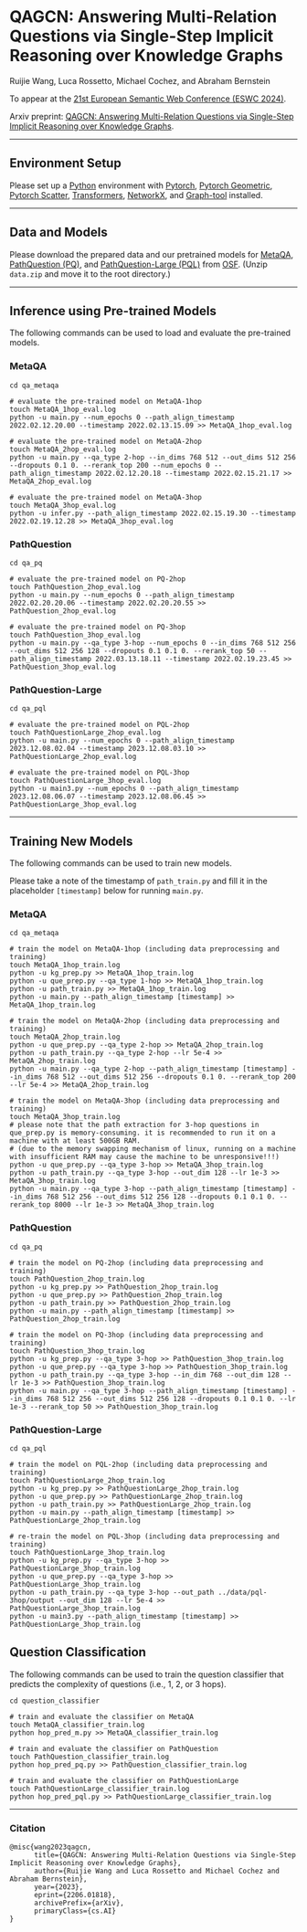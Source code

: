 # QAGCN: Answering Multi-Relation Questions via Single-Step Implicit Reasoning over Knowledge Graphs

Ruijie Wang, Luca Rossetto, Michael Cochez, and Abraham Bernstein

To appear at the [21st European Semantic Web Conference (ESWC 2024)](https://2024.eswc-conferences.org/).

Arxiv preprint: [QAGCN: Answering Multi-Relation Questions via Single-Step Implicit Reasoning over Knowledge Graphs](https://arxiv.org/abs/2206.01818).

----

## Environment Setup

Please set up a [Python](https://www.python.org/) environment with
[Pytorch](https://pytorch.org/), 
[Pytorch Geometric](https://pytorch-geometric.readthedocs.io/en/latest/),
[Pytorch Scatter](https://pytorch-scatter.readthedocs.io/en/latest/),
[Transformers](https://huggingface.co/docs/transformers/index),
[NetworkX](https://networkx.org/),
and [Graph-tool](https://graph-tool.skewed.de/) installed.

---

## Data and Models

Please download the prepared data and our pretrained models for [MetaQA](https://github.com/yuyuz/MetaQA), [PathQuestion (PQ)](https://github.com/zmtkeke/IRN), and [PathQuestion-Large (PQL)](https://github.com/zmtkeke/IRN) from [OSF](https://osf.io/9gnsr/?view_only=331484b71b144a168c31e11b0193381f). (Unzip `data.zip` and move it to the root directory.)

---

## Inference using Pre-trained Models

The following commands can be used to load and evaluate the pre-trained models.

### MetaQA
```shell
cd qa_metaqa
```

```shell
# evaluate the pre-trained model on MetaQA-1hop
touch MetaQA_1hop_eval.log
python -u main.py --num_epochs 0 --path_align_timestamp 2022.02.12.20.00 --timestamp 2022.02.13.15.09 >> MetaQA_1hop_eval.log
```

```shell
# evaluate the pre-trained model on MetaQA-2hop
touch MetaQA_2hop_eval.log
python -u main.py --qa_type 2-hop --in_dims 768 512 --out_dims 512 256 --dropouts 0.1 0. --rerank_top 200 --num_epochs 0 --path_align_timestamp 2022.02.12.20.18 --timestamp 2022.02.15.21.17 >> MetaQA_2hop_eval.log
```

```shell
# evaluate the pre-trained model on MetaQA-3hop
touch MetaQA_3hop_eval.log
python -u infer.py --path_align_timestamp 2022.02.15.19.30 --timestamp 2022.02.19.12.28 >> MetaQA_3hop_eval.log
```

### PathQuestion
```shell
cd qa_pq
```

```shell
# evaluate the pre-trained model on PQ-2hop
touch PathQuestion_2hop_eval.log
python -u main.py --num_epochs 0 --path_align_timestamp 2022.02.20.20.06 --timestamp 2022.02.20.20.55 >> PathQuestion_2hop_eval.log
```

```shell
# evaluate the pre-trained model on PQ-3hop
touch PathQuestion_3hop_eval.log
python -u main.py --qa_type 3-hop --num_epochs 0 --in_dims 768 512 256 --out_dims 512 256 128 --dropouts 0.1 0.1 0. --rerank_top 50 --path_align_timestamp 2022.03.13.18.11 --timestamp 2022.02.19.23.45 >> PathQuestion_3hop_eval.log
```


### PathQuestion-Large

```shell
cd qa_pql
```

```shell
# evaluate the pre-trained model on PQL-2hop
touch PathQuestionLarge_2hop_eval.log
python -u main.py --num_epochs 0 --path_align_timestamp 2023.12.08.02.04 --timestamp 2023.12.08.03.10 >> PathQuestionLarge_2hop_eval.log
```

```shell
# evaluate the pre-trained model on PQL-3hop
touch PathQuestionLarge_3hop_eval.log
python -u main3.py --num_epochs 0 --path_align_timestamp 2023.12.08.06.07 --timestamp 2023.12.08.06.45 >> PathQuestionLarge_3hop_eval.log
```

---

## Training New Models

The following commands can be used to train new models.

Please take a note of the timestamp of `path_train.py` and fill it in the placeholder `[timestamp]` below for running `main.py`.

### MetaQA
```shell
cd qa_metaqa
```

```shell
# train the model on MetaQA-1hop (including data preprocessing and training)
touch MetaQA_1hop_train.log
python -u kg_prep.py >> MetaQA_1hop_train.log
python -u que_prep.py --qa_type 1-hop >> MetaQA_1hop_train.log
python -u path_train.py >> MetaQA_1hop_train.log
python -u main.py --path_align_timestamp [timestamp] >> MetaQA_1hop_train.log
```

```shell
# train the model on MetaQA-2hop (including data preprocessing and training)
touch MetaQA_2hop_train.log
python -u que_prep.py --qa_type 2-hop >> MetaQA_2hop_train.log
python -u path_train.py --qa_type 2-hop --lr 5e-4 >> MetaQA_2hop_train.log
python -u main.py --qa_type 2-hop --path_align_timestamp [timestamp] --in_dims 768 512 --out_dims 512 256 --dropouts 0.1 0. --rerank_top 200 --lr 5e-4 >> MetaQA_2hop_train.log
```

```shell
# train the model on MetaQA-3hop (including data preprocessing and training)
touch MetaQA_3hop_train.log
# please note that the path extraction for 3-hop questions in que_prep.py is memory-consuming. it is recommended to run it on a machine with at least 500GB RAM. 
# (due to the memory swapping mechanism of linux, running on a machine with insufficient RAM may cause the machine to be unresponsive!!!)
python -u que_prep.py --qa_type 3-hop >> MetaQA_3hop_train.log
python -u path_train.py --qa_type 3-hop --out_dim 128 --lr 1e-3 >> MetaQA_3hop_train.log
python -u main.py --qa_type 3-hop --path_align_timestamp [timestamp] --in_dims 768 512 256 --out_dims 512 256 128 --dropouts 0.1 0.1 0. --rerank_top 8000 --lr 1e-3 >> MetaQA_3hop_train.log
```


### PathQuestion
```shell
cd qa_pq
```

```shell
# train the model on PQ-2hop (including data preprocessing and training)
touch PathQuestion_2hop_train.log
python -u kg_prep.py >> PathQuestion_2hop_train.log
python -u que_prep.py >> PathQuestion_2hop_train.log
python -u path_train.py >> PathQuestion_2hop_train.log
python -u main.py --path_align_timestamp [timestamp] >> PathQuestion_2hop_train.log
```

```shell
# train the model on PQ-3hop (including data preprocessing and training)
touch PathQuestion_3hop_train.log
python -u kg_prep.py --qa_type 3-hop >> PathQuestion_3hop_train.log
python -u que_prep.py --qa_type 3-hop >> PathQuestion_3hop_train.log
python -u path_train.py --qa_type 3-hop --in_dim 768 --out_dim 128 --lr 1e-3 >> PathQuestion_3hop_train.log
python -u main.py --qa_type 3-hop --path_align_timestamp [timestamp] --in_dims 768 512 256 --out_dims 512 256 128 --dropouts 0.1 0.1 0. --lr 1e-3 --rerank_top 50 >> PathQuestion_3hop_train.log
```

### PathQuestion-Large

```shell
cd qa_pql
```

```shell
# train the model on PQL-2hop (including data preprocessing and training)
touch PathQuestionLarge_2hop_train.log
python -u kg_prep.py >> PathQuestionLarge_2hop_train.log
python -u que_prep.py >> PathQuestionLarge_2hop_train.log
python -u path_train.py >> PathQuestionLarge_2hop_train.log
python -u main.py --path_align_timestamp [timestamp] >> PathQuestionLarge_2hop_train.log
```

```shell
# re-train the model on PQL-3hop (including data preprocessing and training)
touch PathQuestionLarge_3hop_train.log
python -u kg_prep.py --qa_type 3-hop >> PathQuestionLarge_3hop_train.log
python -u que_prep.py --qa_type 3-hop >> PathQuestionLarge_3hop_train.log
python -u path_train.py --qa_type 3-hop --out_path ../data/pql-3hop/output --out_dim 128 --lr 5e-4 >> PathQuestionLarge_3hop_train.log
python -u main3.py --path_align_timestamp [timestamp] >> PathQuestionLarge_3hop_train.log
```

## Question Classification

The following commands can be used to train the question classifier that predicts the complexity of questions (i.e., 1, 2, or 3 hops).

```shell
cd question_classifier
```


```shell
# train and evaluate the classifier on MetaQA
touch MetaQA_classifier_train.log
python hop_pred_m.py >> MetaQA_classifier_train.log

# train and evaluate the classifier on PathQuestion
touch PathQuestion_classifier_train.log
python hop_pred_pq.py >> PathQuestion_classifier_train.log

# train and evaluate the classifier on PathQuestionLarge
touch PathQuestionLarge_classifier_train.log
python hop_pred_pql.py >> PathQuestionLarge_classifier_train.log
```

---

### Citation
```
@misc{wang2023qagcn,
      title={QAGCN: Answering Multi-Relation Questions via Single-Step Implicit Reasoning over Knowledge Graphs}, 
      author={Ruijie Wang and Luca Rossetto and Michael Cochez and Abraham Bernstein},
      year={2023},
      eprint={2206.01818},
      archivePrefix={arXiv},
      primaryClass={cs.AI}
}
```



